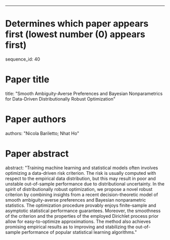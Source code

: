 --- 
# Determines which paper appears first (lowest number (0) appears first)
sequence_id: 40

# Paper title 
title: "Smooth Ambiguity-Averse Preferences and Bayesian Nonparametrics for Data-Driven Distributionally Robust Optimization"

# Paper authors 
authors: "Nicola Bariletto; Nhat Ho"

# Paper abstract 
abstract: "Training machine learning and statistical models often involves optimizing a data-driven risk criterion. The risk is usually computed with respect to the empirical data distribution, but this may result in poor and unstable out-of-sample performance due to distributional uncertainty. In the spirit of distributionally robust optimization, we propose a novel robust criterion by combining insights from a recent decision-theoretic model of smooth ambiguity-averse preferences and Bayesian nonparametric statistics. The optimization procedure provably enjoys finite-sample and asymptotic statistical performance guarantees. Moreover, the smoothness of the criterion and the properties of the employed Dirichlet process prior allow for easy-to-optimize approximations. The method also achieves promising empirical results as to improving and stabilizing the out-of-sample performance of popular statistical learning algorithms."

